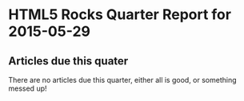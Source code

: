 HTML5 Rocks Quarter Report for 2015-05-29
=========================================

Articles due this quater
------------------------

There are no articles due this quarter, either all is good, or something messed up!


